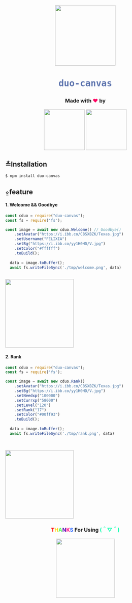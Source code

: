 <p align="center">
  <img width="190" height="190" src="https://i.ibb.co/5Mm7vsX/Friends.png">
</p>
  
  <p align="center">
<h1 style="text-align: center;color:#5d74ae;"><pre>duo-canvas</pre></h1>
</p>


<h3 align="center">Made with <strong style="color:#ff0062;">❤</strong> by</h3>
<p align="center">
  <a href="https://github.com/Lingz-ui"><img src="https://i.ibb.co/tp4Lwp0/Ling.png" height="128" width="128" /></a>
  <a href="https://github.com/Felix-403"><img src="https://i.ibb.co/Hn0gr0X/Felix.jpg" height="128" width="128" /></a>
</p>

## ≛Installation

```bash
$ npm install duo-canvas

```
## ⍚feature
#### 1. Welcome && Goodbye
```js
const cduo = require("duo-canvas");
const fs = require('fs');

const image = await new cduo.Welcome() // Goodbye()
    .setAvatar("https://i.ibb.co/C8SXBZK/Texas.jpg")
    .setUsername("FELIXIA")
    .setBg("https://i.ibb.co/yy1H0HD/V.jpg")
    .setColor("#ffffff")
    .toBuild();
    
  data = image.toBuffer();
  await fs.writeFileSync('./tmp/welcome.png', data)
 

```
<img width="215" src="https://i.ibb.co/SN69Nyd/Preview.png">

#### 2. Rank

```js
const cduo = require("duo-canvas");
const fs = require('fs');

const image = await new cduo.Rank()
    .setAvatar("https://i.ibb.co/C8SXBZK/Texas.jpg")
    .setBg("https://i.ibb.co/yy1H0HD/V.jpg")
    .setNeedxp("100000")
    .setCurrxp("58000")
    .setLevel("120")
    .setRank("17")
    .setColor("#00ff93")
    .toBuild();
    
  data = image.toBuffer();
  await fs.writeFileSync('./tmp/rank.png', data)
 
 
```
<img src="https://i.ibb.co/VqTCgY8/Level.jpg" width="215"/>


<h3 align="center"><b style="color:#ff0000">T</b><b style="color:#ffd800">H</b><b style="color:#53ff58">A</b><b style="color:#5300ae">N</b><b style="color:#ff0081">K</b><b style="color:#2966ff">S</b> For Using <strong style="color:#00ffab;">(＾▽＾)</strong></h3>
<p align="center">
<img width="185"src="https://i.ibb.co/mDnQK18/Dark-Story.jpg"></p>







